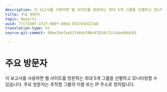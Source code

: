 ```yaml
---
description: 이 보고서를 사용하면 웹 사이트를 방문하는 최대 5개 그룹을 선별하고 모니터링할 수 있습니다. 주요 방문자는 추적할 그룹의 이름 또는 IP 주소로 정의됩니다.
title: 주요 방문자
topic: Reports
uuid: 77cf330f-1f2f-460f-b0b4-b537e5d222ab
translation-type: ht
source-git-commit: 99ee24efaa517e8da700c67818c111c4aa90dc02

---
```



# 주요 방문자

이 보고서를 사용하면 웹 사이트를 방문하는 최대 5개 그룹을 선별하고 모니터링할 수 있습니다. 주요 방문자는 추적할 그룹의 이름 또는 IP 주소로 정의됩니다.

